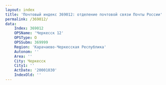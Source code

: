 ```yaml
---
layout: index
title: 'Почтовый индекс 369012: отделение почтовой связи Почты России'
permalink: /369012/
data:
    Index: 369012
    OPSName: 'Черкесск 12'
    OPSType: О
    OPSSubm: 369999
    Region: 'Карачаево-Черкесская Республика'
    Autonom: ''
    Area: ''
    City: Черкесск
    City1: ''
    ActDate: '20001030'
    IndexOld: ''
---
```

